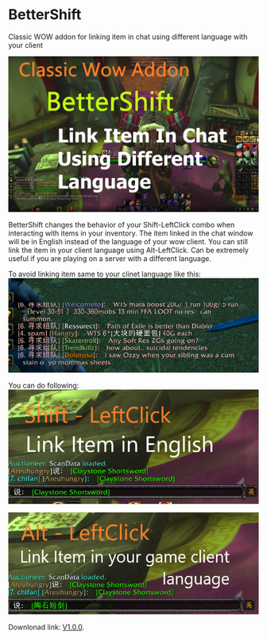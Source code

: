 # BetterShift
Classic WOW addon for linking item in chat using different language with your client

<img src="https://github.com/AreuHugry/mmmmmmm/blob/ce3682b3ed1c46dc69be574632dd6708c4c7990e/tempsnip%20(3).png" width="600" />


BetterShift changes the behavior of your Shift-LeftClick combo when interacting with items in your inventory. The item linked in the chat window will be in English instead of the language of your wow client. You can still link the item in your client language using Alt-LeftClick. Can be extremely useful if you are playing on a server with a different language.

To avoid linking item same to your clinet language like this:
![](https://github.com/AreuHugry/mmmmmmm/blob/ce3682b3ed1c46dc69be574632dd6708c4c7990e/WeChat%20Screenshot_20210514215631.png)

You can do following:
![](https://github.com/AreuHugry/mmmmmmm/blob/ce3682b3ed1c46dc69be574632dd6708c4c7990e/WeChat%20Screenshot_20210514173451.png)

![](https://github.com/AreuHugry/mmmmmmm/blob/ce3682b3ed1c46dc69be574632dd6708c4c7990e/WeChat%20Screenshot_20210514173516.png)

Downlonad link: [V1.0.0](https://github.com/AreuHugry/BetterShift/releases/tag/v1.0.0).
